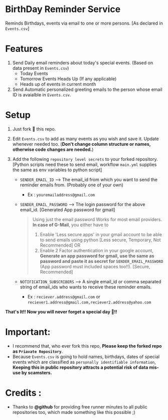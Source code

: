 # BirthDay Reminder Service
Reminds Birthdays, events via email to one or more persons. [As declared in `Events.csv`]

# Features
1. Send Daily email reminders about today's special events. (Based on data present in `Events.csv`)
   - Today Events
   - Tomorrow Events Heads Up (If any applicable)
   - Heads up of events in current month
2. Send Automatic personalized greeting emails to the person whose email ID is avaialble in `Events.csv`.

# Setup
1. Just fork 🍴 this repo.
2. Edit `Events.csv` to add as many events as you wish and save it. Update whenever needed too. (**Don't change column structure or names, otherwise code changes are needed.**)
3. Add the following `repository level secrets` to your forked repository. [Python scripts need these to send email, workflow `main.yml` supplies the same as env variables to python script]

   - `SENDER_EMAIL_ID` --> The email_id from which you want to send the reminder emails from. (Probably one of your own)
      - Ex : `youremailaddress@gmail.com`
   - `SENDER_EMAIL_PASSWORD` --> The login password for the above email_id. [Generated App password for gmail]
     
     > Using just the email password Works for most email providers.
     > **In case of G-Mail**, you either have to 
     > 1. Enable 'Less secure apps' in your gmail account to be able to send emails using python [Less secure, Temporary, Not Recommended]
     > OR
     > 2. Enable 2 Factor authentication in your google account, **Generate an app password for gmail, use the same as password and paste it as secret for `SENDER_EMAIL_PASSWORD`** (App password must included spaces too!!). [Secure, Recommended]

   - `NOTIFICATION_SUBSCRIBERS` --> A single email_id or comma separated string of email_ids who wants to receive these reminder emails.
      - Ex : `reciever.address@gmail.com` or `reciever1.address@gmail.com,reciever2.address@yahoo.com`

**That's It!! Now you will never forget a special day 🍰!!**

# Important:
  - I recommend that, who ever fork this repo, **Please keep the forked repo as `Priavate Repository`**. 
  - Because `Events.csv` is going to hold names, birthdays, dates of special events which are classified as `personally identifiable information`, **Keeping this in public repository attracts a potential risk of data mis-use by scamsters.**

# Credits : 
 - Thanks to **@github** for providing free runner minutes to all public repositories too, which made something like this possible ;)
